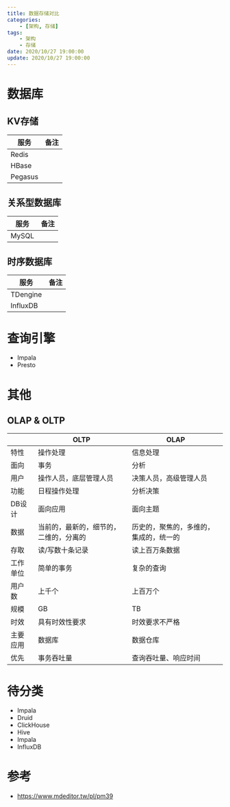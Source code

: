 ```yaml
---
title: 数据存储对比
categories: 
	- [架构, 存储]
tags:
	- 架构
	- 存储
date: 2020/10/27 19:00:00
update: 2020/10/27 19:00:00
---
```


# 数据库

## KV存储

| 服务    | 备注 |
| ------- | ---- |
| Redis   |      |
| HBase   |      |
| Pegasus |      |

## 关系型数据库

| 服务  | 备注 |
| ----- | ---- |
| MySQL |      |

## 时序数据库

| 服务     | 备注 |
| -------- | ---- |
| TDengine |      |
| InfluxDB |      |

# 查询引擎

- Impala
- Presto

# 其他

## OLAP & OLTP

|          | OLTP                                   | OLAP                                   |
| -------- | -------------------------------------- | -------------------------------------- |
| 特性     | 操作处理                               | 信息处理                               |
| 面向     | 事务                                   | 分析                                   |
| 用户     | 操作人员，底层管理人员                 | 决策人员，高级管理人员                 |
| 功能     | 日程操作处理                           | 分析决策                               |
| DB设计   | 面向应用                               | 面向主题                               |
| 数据     | 当前的，最新的，细节的，二维的，分离的 | 历史的，聚焦的，多维的，集成的，统一的 |
| 存取     | 读/写数十条记录                        | 读上百万条数据                         |
| 工作单位 | 简单的事务                             | 复杂的查询                             |
| 用户数   | 上千个                                 | 上百万个                               |
| 规模     | GB                                     | TB                                     |
| 时效     | 具有时效性要求                         | 时效要求不严格                         |
| 主要应用 | 数据库                                 | 数据仓库                               |
| 优先     | 事务吞吐量                             | 查询吞吐量、响应时间                   |

# 待分类

- Impala
- Druid
- ClickHouse
- Hive
- Impala
- InfluxDB

# 参考

- https://www.mdeditor.tw/pl/pm39

